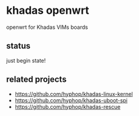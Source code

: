 # khadas openwrt

openwrt for Khadas VIMs boards

## status 

just begin state!

## related projects

+ https://github.com/hyphop/khadas-linux-kernel
+ https://github.com/hyphop/khadas-uboot-spi
+ https://github.com/hyphop/khadas-rescue
